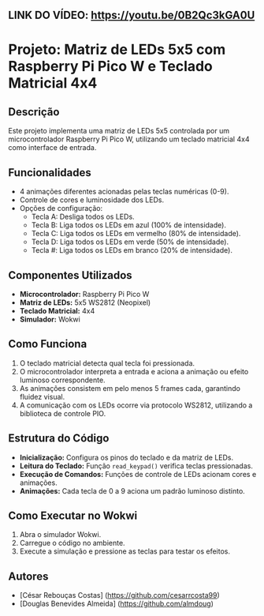 ## LINK DO VÍDEO: https://youtu.be/0B2Qc3kGA0U

# Projeto: Matriz de LEDs 5x5 com Raspberry Pi Pico W e Teclado Matricial 4x4

## Descrição
Este projeto implementa uma matriz de LEDs 5x5 controlada por um microcontrolador Raspberry Pi Pico W, utilizando um teclado matricial 4x4 como interface de entrada.

## Funcionalidades
- 4 animações diferentes acionadas pelas teclas numéricas (0-9).
- Controle de cores e luminosidade dos LEDs.
- Opções de configuração:
  - Tecla A: Desliga todos os LEDs.
  - Tecla B: Liga todos os LEDs em azul (100% de intensidade).
  - Tecla C: Liga todos os LEDs em vermelho (80% de intensidade).
  - Tecla D: Liga todos os LEDs em verde (50% de intensidade).
  - Tecla #: Liga todos os LEDs em branco (20% de intensidade).

## Componentes Utilizados
- **Microcontrolador:** Raspberry Pi Pico W
- **Matriz de LEDs:** 5x5 WS2812 (Neopixel)
- **Teclado Matricial:** 4x4
- **Simulador:** Wokwi

## Como Funciona
1. O teclado matricial detecta qual tecla foi pressionada.
2. O microcontrolador interpreta a entrada e aciona a animação ou efeito luminoso correspondente.
3. As animações consistem em pelo menos 5 frames cada, garantindo fluidez visual.
4. A comunicação com os LEDs ocorre via protocolo WS2812, utilizando a biblioteca de controle PIO.

## Estrutura do Código
- **Inicialização:** Configura os pinos do teclado e da matriz de LEDs.
- **Leitura do Teclado:** Função `read_keypad()` verifica teclas pressionadas.
- **Execução de Comandos:** Funções de controle de LEDs acionam cores e animações.
- **Animações:** Cada tecla de 0 a 9 aciona um padrão luminoso distinto.

## Como Executar no Wokwi
1. Abra o simulador Wokwi.
2. Carregue o código no ambiente.
3. Execute a simulação e pressione as teclas para testar os efeitos.

## Autores
- [César Rebouças Costas] (https://github.com/cesarrcosta99)
- [Douglas Benevides Almeida] (https://github.com/almdoug)

